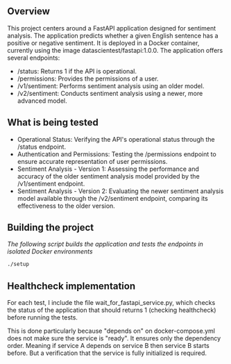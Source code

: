 ## Overview
This project centers around a FastAPI application designed for sentiment analysis. The application predicts whether a given English sentence has a positive or negative sentiment. It is deployed in a Docker container, currently using the image datascientest/fastapi:1.0.0. The application offers several endpoints:

* /status: Returns 1 if the API is operational.
* /permissions: Provides the permissions of a user.
* /v1/sentiment: Performs sentiment analysis using an older model.
* /v2/sentiment: Conducts sentiment analysis using a newer, more advanced model.

## What is being tested

* Operational Status: Verifying the API's operational status through the /status endpoint.
* Authentication and Permissions: Testing the /permissions endpoint to ensure accurate representation of user permissions.
* Sentiment Analysis - Version 1: Assessing the performance and accuracy of the older sentiment analysis model provided by the /v1/sentiment endpoint.
* Sentiment Analysis - Version 2: Evaluating the newer sentiment analysis model available through the /v2/sentiment endpoint, comparing its effectiveness to the older version.

## Building the project 

_The following script builds the application and tests the endpoints in isolated Docker environments_
```sh
./setup
```
## Healthcheck implementation

For each test, I include the file wait_for_fastapi_service.py, which checks
the status of the application that should returns 1 (checking healthcheck) before
running the tests. 

This is done particularly because "depends on" on docker-compose.yml does not make sure
the service is "ready". It ensures only the dependency order. Meaning if service A depends on service B
then service B starts before. But a verification that the service is fully initialized is required.
